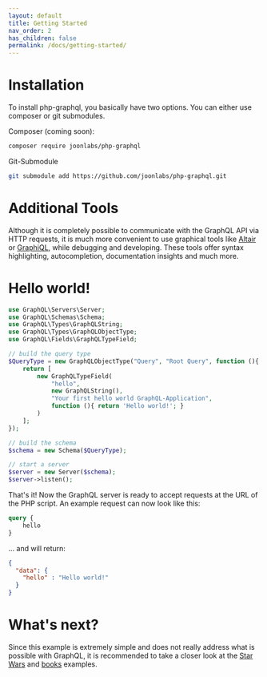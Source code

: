 ```yaml
---
layout: default
title: Getting Started
nav_order: 2
has_children: false
permalink: /docs/getting-started/
---
```

# Installation
To install php-graphql, you basically have two options. You can either use composer or git submodules.

Composer (coming soon):
````bash
composer require joonlabs/php-graphql
````

Git-Submodule
````bash
git submodule add https://github.com/joonlabs/php-graphql.git
````
# Additional Tools
Although it is completely possible to communicate with the GraphQL API via HTTP requests, it is much more convenient to use graphical tools like [Altair](https://github.com/imolorhe/altair) or [GraphiQL](https://github.com/graphql/graphiql), while debugging and developing.
These tools offer syntax highlighting, autocompletion, documentation insights and much more.

# Hello world!

```php
use GraphQL\Servers\Server;
use GraphQL\Schemas\Schema;
use GraphQL\Types\GraphQLString;
use GraphQL\Types\GraphQLObjectType;
use GraphQL\Fields\GraphQLTypeField;

// build the query type
$QueryType = new GraphQLObjectType("Query", "Root Query", function (){
    return [
        new GraphQLTypeField(
            "hello",
            new GraphQLString(),
            "Your first hello world GraphQL-Application",
            function (){ return 'Hello world!'; }
        )
    ];
});

// build the schema
$schema = new Schema($QueryType);

// start a server
$server = new Server($schema);
$server->listen();
```

That's it! Now the GraphQL server is ready to accept requests at the URL of the PHP script. An example request can now look like this:
````graphql
query {
    hello
}
````
... and will return:

````json
{
  "data": {
    "hello" : "Hello world!"
  }
}
````

# What's next?
Since this example is extremely simple and does not really address what is possible with GraphQL, it is recommended to take a closer look at the [Star Wars](https://github.com/joonlabs/php-graphql/tree/master/examples/starwars) and [books](https://github.com/joonlabs/php-graphql/tree/master/examples/books) examples.  